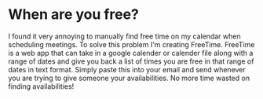 # When are you free?
I found it very annoying to manually find free time on my calendar when scheduling meetings. To solve this problem I'm creating FreeTime. FreeTime is a web app that can take in a google calender or calender file along with a range of dates and give you back a list of times you are free in that range of dates in text format. Simply paste this into your email and send whenever you are trying to give someone your availabilities. No more time wasted on finding availabilities!

